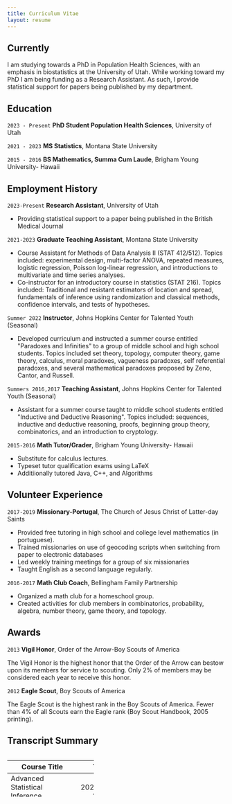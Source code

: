 ```yaml
---
title: Curriculum Vitae
layout: resume
---
```


## Currently

I am studying towards a PhD in Population Health Sciences, with an emphasis in biostatistics at the University of Utah. While working toward my PhD I am being funding as a Research Assistant. As such, I provide statistical support for papers being published by my department.

## Education

`2023 - Present`
__PhD Student Population Health Sciences__, 
University of Utah


`2021 - 2023`
__MS Statistics__, 
Montana State University

`2015 - 2016`
__BS Mathematics, Summa Cum Laude__, 
Brigham Young University- Hawaii

## Employment History

`2023-Present`
__Research Assistant__, University of Utah

- Providing statistical support to a paper being published in the British Medical Journal

`2021-2023`
__Graduate Teaching Assistant__, Montana State University 

- Course Assistant for Methods of Data Analysis II (STAT 412/512). Topics included: experimental design, multi-factor ANOVA, repeated measures, logistic regression, Poisson log-linear regression, and introductions to multivariate and time series analyses.
- Co-instructor for an introductory course in statistics (STAT 216). Topics included: Traditional and resistant estimators of location and spread, fundamentals of inference using randomization and classical methods, confidence intervals, and tests of hypotheses.

`Summer 2022`
__Instructor__, Johns Hopkins Center for Talented Youth (Seasonal) 

- Developed curriculum and instructed a summer course entitled "Paradoxes and Infinities" to a group of middle school and high school students. Topics included set theory, topology, computer theory, game theory, calculus, moral paradoxes, vagueness paradoxes, self referential paradoxes, and several mathematical paradoxes proposed by Zeno, Cantor, and Russell.

`Summers 2016,2017`
__Teaching Assistant__, Johns Hopkins Center for Talented Youth (Seasonal) 

- Assistant for a summer course taught to middle school students entitled "Inductive and Deductive Reasoning". Topics included: sequences, inductive and deductive reasoning, proofs, beginning group theory, combinatorics, and an introduction to cryptology.

`2015-2016`
__Math Tutor/Grader__, Brigham Young University- Hawaii 

- Substitute for calculus lectures.
- Typeset tutor qualification exams using LaTeX
- Additiionally tutored Java, C++, and Algorithms


## Volunteer Experience

`2017-2019`
__Missionary-Portugal__, The Church of Jesus Christ of Latter-day Saints

- Provided free tutoring in high school and college level mathematics (in portuguese).
- Trained missionaries on use of geocoding scripts when switching from paper to electronic databases
- Led weekly training meetings for a group of six missionaries
- Taught English as a second language regularly.

`2016-2017`
__Math Club Coach__, Bellingham Family Partnership

- Organized a math club for a homeschool group.
- Created activities for club members in combinatorics, probability, algebra, number theory, game theory, and topology.

## Awards
`2013`
__Vigil Honor__, Order of the Arrow-Boy Scouts of America

The Vigil Honor is the highest honor that the Order of the Arrow can bestow upon its members for service to scouting. Only 2% of members may be considered each year to receive this honor.

`2012`
__Eagle Scout__, Boy Scouts of America

The Eagle Scout is the highest rank in the Boy Scouts of America. Fewer than 4% of all Scouts earn the Eagle rank (Boy Scout Handbook, 2005 printing).

## Transcript Summary

<style>
.table-wrapper {
  overflow: scroll;
  height:100px;
  width:200px;
}
</style>

<div class="table-wrapper" markdown="block">

| Course Title | Term | School/Organization |
|-----------|:-----------:|-----------:|
| Advanced Statistical Inference | Fall 2023/Spring 2024  | University of Utah |
| Survival Data Analysis | Spring 2024  | University of Utah |
| Epidemiology Thoery and Methods | Spring 2024  | University of Utah |
| Multilevel Models | Fall 2023 | University of Utah |
| Statistical Practice | Fall 2023 | University of Utah |
| Experimental Design | Spring 2023  | Montana State University |
| Advanced Mathematical Statistics | Spring 2023  | Montana State University |
| Mixed Effects Models | Fall 2022  | Montana State University |
| Time Series Analysis | Fall 2022  | Montana State University |
| Bayesian Data Analysis | Fall 2022  | Montana State University |
| Multivariate Analysis | Spring 2022  | Montana State University |
| Mathematical Statistics | Fall 2021/Spring 2022  | Montana State University |
| Linear Models/Regression Analysis | Fall 2021/Spring 2022  | Montana State University |
| Coputational Theory | Spring 2016 | Brigham Young University-Hawaii |
| Algorithms and Complexity | Spring 2016 | Brigham Young University-Hawaii |
| Numerical Methods | Winter 2015-16 | Brigham Young University-Hawaii |
| Real Analysis | Fall 2015/Winter 2015-16 | Brigham Young University-Hawaii |
| Abstract Algebra II | Winter 2015-16 | Brigham Young University-Hawaii |

</div>

